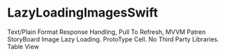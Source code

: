 # LazyLoadingImagesSwift
Text/Plain Format Response Handling, Pull To Refresh, MVVM Patren
StoryBoard
Image Lazy Loading.
ProtoType Cell.
No Third Party Libraries.
Table View
